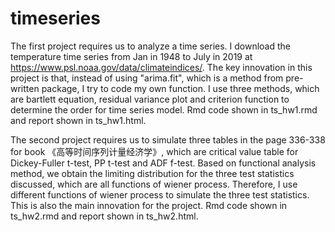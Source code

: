 # timeseries
The first project requires us to analyze a time series.
I download the temperature time series from Jan in 1948 to July in 2019 at https://www.psl.noaa.gov/data/climateindices/. 
The key innovation in this project is that, instead of using "arima.fit", which is a method from pre-written package, I try to code my own function.
I use three methods, which are bartlett equation, residual variance plot and criterion function to determine the order for time series model.
Rmd code shown in ts_hw1.rmd and report shown in ts_hw1.html.

The second project requires us to simulate three tables in the page 336-338 for book 《高等时间序列计量经济学》, which are critical value table for Dickey-Fuller t-test, PP t-test and ADF f-test.
Based on functional analysis method, we obtain the limiting distribution for the three test statistics discussed, which are all functions of wiener process.
Therefore, I use different functions of wiener process to simulate the three test statistics. This is also the main innovation for the project.
Rmd code shown in ts_hw2.rmd and report shown in ts_hw2.html.
